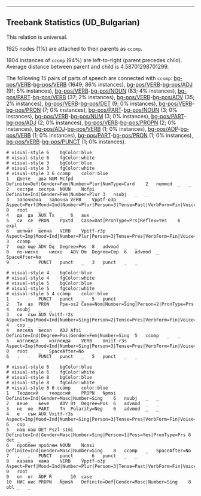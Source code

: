 

--------------------------------------------------------------------------------

## Treebank Statistics (UD_Bulgarian)

This relation is universal.

1925 nodes (1%) are attached to their parents as `ccomp`.

1804 instances of `ccomp` (94%) are left-to-right (parent precedes child).
Average distance between parent and child is 4.58701298701299.

The following 15 pairs of parts of speech are connected with `ccomp`: [bg-pos/VERB]()-[bg-pos/VERB]() (1649; 86% instances), [bg-pos/VERB]()-[bg-pos/ADJ]() (91; 5% instances), [bg-pos/VERB]()-[bg-pos/NOUN]() (83; 4% instances), [bg-pos/PART]()-[bg-pos/VERB]() (37; 2% instances), [bg-pos/VERB]()-[bg-pos/ADV]() (35; 2% instances), [bg-pos/VERB]()-[bg-pos/DET]() (9; 0% instances), [bg-pos/VERB]()-[bg-pos/PRON]() (7; 0% instances), [bg-pos/PART]()-[bg-pos/NOUN]() (3; 0% instances), [bg-pos/VERB]()-[bg-pos/NUM]() (3; 0% instances), [bg-pos/PART]()-[bg-pos/ADJ]() (2; 0% instances), [bg-pos/VERB]()-[bg-pos/PROPN]() (2; 0% instances), [bg-pos/ADJ]()-[bg-pos/VERB]() (1; 0% instances), [bg-pos/ADP]()-[bg-pos/VERB]() (1; 0% instances), [bg-pos/PART]()-[bg-pos/PRON]() (1; 0% instances), [bg-pos/VERB]()-[bg-pos/PUNCT]() (1; 0% instances).


~~~ conllu
# visual-style 6	bgColor:blue
# visual-style 6	fgColor:white
# visual-style 3	bgColor:blue
# visual-style 3	fgColor:white
# visual-style 3 6 ccomp	color:blue
1	Двете	два	NUM	Mcfpd	Definite=Def|Gender=Fem|Number=Plur|NumType=Card	2	nummod	_	_
2	сестри	сестра	NOUN	Ncfpi	Definite=Ind|Gender=Fem|Number=Plur	3	nsubj	_	_
3	започнаха	започна	VERB	Vpptf-o3p	Aspect=Perf|Mood=Ind|Number=Plur|Person=3|Tense=Past|VerbForm=Fin|Voice=Act	0	root	_	_
4	да	да	AUX	Tx	_	6	aux	_	_
5	си	се	PRON	Ppxtd	Case=Dat|PronType=Prs|Reflex=Yes	6	expl	_	_
6	шепнат	шепна	VERB	Vpitf-r3p	Aspect=Imp|Mood=Ind|Number=Plur|Person=3|Tense=Pres|VerbForm=Fin|Voice=Act	3	ccomp	_	_
7	още	още	ADV	Dq	Degree=Pos	8	advmod	_	_
8	по-ниско	ниско	ADV	Dm	Degree=Cmp	6	advmod	_	SpaceAfter=No
9	.	.	PUNCT	punct	_	3	punct	_	_

~~~


~~~ conllu
# visual-style 4	bgColor:blue
# visual-style 4	fgColor:white
# visual-style 5	bgColor:blue
# visual-style 5	fgColor:white
# visual-style 5 4 ccomp	color:blue
1	-	-	PUNCT	punct	_	5	punct	_	_
2	Ти	аз	PRON	Ppe-os2	Case=Nom|Number=Sing|Person=2|PronType=Prs	4	nsubj	_	_
3	си	съм	AUX	Vxitf-r2s	Aspect=Imp|Mood=Ind|Number=Sing|Person=2|Tense=Pres|VerbForm=Fin|Voice=Act	4	cop	_	_
4	весела	весел	ADJ	Afsi	Definite=Ind|Degree=Pos|Gender=Fem|Number=Sing	5	ccomp	_	_
5	изглежда	изглежда	VERB	Vniif-r3s	Aspect=Imp|Mood=Ind|Number=Sing|Person=3|Tense=Pres|VerbForm=Fin|Voice=Act	0	root	_	SpaceAfter=No
6	.	.	PUNCT	punct	_	5	punct	_	_

~~~


~~~ conllu
# visual-style 6	bgColor:blue
# visual-style 6	fgColor:white
# visual-style 8	bgColor:blue
# visual-style 8	fgColor:white
# visual-style 8 6 ccomp	color:blue
1	Теодосий	теодосий	PROPN	Npmsi	Definite=Ind|Gender=Masc|Number=Sing	6	nsubj	_	_
2	вече	вече	ADV	Dt	Degree=Pos	6	advmod	_	_
3	не	не	PART	Tn	Polarity=Neg	6	advmod	_	_
4	е	съм	AUX	Vxitf-r3s	Aspect=Imp|Mood=Ind|Number=Sing|Person=3|Tense=Pres|VerbForm=Fin|Voice=Act	6	cop	_	_
5	наш	наш	DET	Pszl-s1mi	Definite=Ind|Gender=Masc|Number=Sing|Person=1|Poss=Yes|PronType=Prs	6	det	_	_
6	проблем	проблем	NOUN	Ncmsi	Definite=Ind|Gender=Masc|Number=Sing	8	ccomp	_	SpaceAfter=No
7	,	,	PUNCT	punct	_	6	punct	_	_
8	казаха	кажа	VERB	Vpptf-o3p	Aspect=Perf|Mood=Ind|Number=Plur|Person=3|Tense=Past|VerbForm=Fin|Voice=Act	0	root	_	_
9	от	от	ADP	R	_	10	case	_	_
10	НИС	нис	PROPN	Npmsh	Definite=Def|Gender=Masc|Number=Sing	8	obl	_	_

~~~


